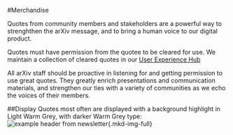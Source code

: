 #Merchandise
<style>
.mkd-img-border {
  margin:1em 0px;
  padding:10px;
  border:.25em solid #ededed;
}
.mkd-horz-spacing {
  margin-right:1em;
  margin-left:1em;
}
.mkd-img-left {
  float:left;
  width:100%;
  margin-top:0;
}
.mkd-img-right {
  float:right;
  width:100%;
  margin-top:0;
}
.mkd-img-full {
  width:100% !important;
}
.mkd-img-60 {
  width:100% !important;
  margin:0 auto;
  display:block;
}
.mkd-img-thumb {
  max-width:150px !important;
}
.mkd-img-icon {
  border-radius:25%;
  width:150px;
  float:left;
  margin:0 .5em;
}
@media (min-width: 576px) {
  .mkd-img-left {
    width:calc(50% - 1.25em);
    margin-right:2em;
  }
  .mkd-img-right {
    width:calc(50% - 1.25em);
    margin-left:2em;
  }
  .mkd-img-60 {
    width:60% !important;
    margin:0 auto;
    display:block;
  }
}
</style>
Quotes from community members and stakeholders are a powerful way to strenghthen the arXiv message, and to bring a human voice to our digital product.

Quotes must have permission from the quotee to be cleared for use. We maintain a collection of cleared quotes in our [User Experience Hub](https://arxiv-org.atlassian.net/issues/?jql=project%20%3D%20%22AUXDH%22%20and%20%22UX%20Quote%5BCheckboxes%5D%22%20is%20NOT%20EMPTY%20ORDER%20BY%20created%20DESC)

All arXiv staff should be proactive in listening for and getting permission to use great quotes. They greatly enrich presentations and communication materials, and strengthen our ties with a variety of communities as we echo the voices of their members.

##Display
Quotes most often are displayed with a background highlight in Light Warm Grey, with darker Warm Grey type:
![example header from newsletter](images/image_name.jpg){.mkd-img-full}
